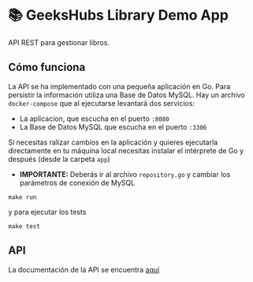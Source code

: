 # 📚 GeeksHubs Library Demo App

API REST para gestionar libros.

## Cómo funciona

La API se ha implementado con una pequeña aplicación en Go. Para persistir la información utiliza una Base de Datos MySQL.
Hay un archivo `docker-compose` que al ejecutarse levantará dos servicios:

* La aplicacíon, que escucha en el puerto `:8080`
* La Base de Datos MySQL que escucha en el puerto `:3306`

Si necesitas ralizar cambios en la aplicación y quieres ejecutarla directamente en tu máquina local necesitas instalar el intérprete de Go y después (desde la carpeta `app`)

* **IMPORTANTE:** Deberás ir al archivo `repository.go` y cambiar los parámetros de conexión de MySQL

`make run`

y para ejecutar los tests

`make test`

## API 

La documentación de la API se encuentra [aquí](https://documenter.getpostman.com/view/255227/TVejgpWn)
